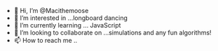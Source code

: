 - 👋 Hi, I’m @Macithemoose
- 👀 I’m interested in ...longboard dancing
- 🌱 I’m currently learning ... JavaScript
- 💞️ I’m looking to collaborate on ...simulations and any fun algorithms!
- 📫 How to reach me ..

<!---
Macithemoose/Macithemoose is a ✨ special ✨ repository because its `README.md` (this file) appears on your GitHub profile.
You can click the Preview link to take a look at your changes.
--->
